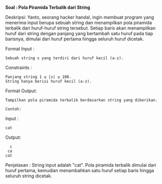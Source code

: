 **Soal : Pola Piramida Terbalik dari String**

Deskripsi: Yanto, seorang hacker handal, ingin membuat program yang menerima input berupa sebuah string dan menampilkan pola piramida terbalik dari huruf-huruf string tersebut. Setiap baris akan menampilkan huruf dari string dengan panjang yang bertambah satu huruf pada tiap barisnya, dimulai dari huruf pertama hingga seluruh huruf dicetak.

Format Input :
```
Sebuah string s yang terdiri dari huruf kecil (a-z).
```

Constraints :
```
Panjang string 1 ≤ |s| ≤ 100.
String hanya berisi huruf kecil (a-z).
```

Format Output:
```
Tampilkan pola piramida terbalik berdasarkan string yang diberikan.
```

`Contoh:`

Input :
```
cat
```

Output:
```
  c
 ca
cat
```

Penjelasan :
String input adalah "cat".
Pola piramida terbalik dimulai dari huruf pertama, kemudian menambahkan satu huruf setiap baris hingga seluruh string dicetak.
